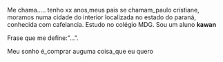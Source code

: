 Me chama….. tenho xx anos,meus pais se chamam_paulo cristiane, moramos numa cidade do interior localizada no estado do paraná, conhecida com cafelancia.
Estudo no colégio MDG. Sou um aluno <strong>kawan </strong>

Frase que me define:”...”.

Meu sonho é_comprar auguma coisa_que eu quero
